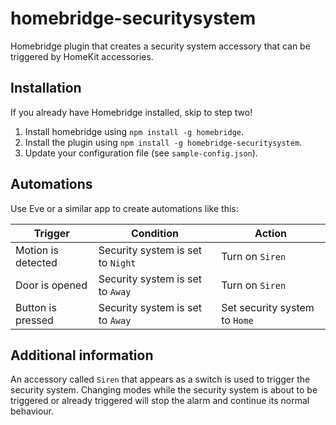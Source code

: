 # homebridge-securitysystem
Homebridge plugin that creates a security system accessory that can be triggered by HomeKit accessories.

## Installation
If you already have Homebridge installed, skip to step two!

1. Install homebridge using `npm install -g homebridge`.
2. Install the plugin using `npm install -g homebridge-securitysystem`.
3. Update your configuration file (see `sample-config.json`).

## Automations
Use Eve or a similar app to create automations like this:

| Trigger            | Condition                         | Action                        |
|--------------------|-----------------------------------|-------------------------------|
| Motion is detected | Security system is set to `Night` | Turn on `Siren`               |
| Door is opened     | Security system is set to `Away`  | Turn on `Siren`               |
| Button is pressed  | Security system is set to `Away`  | Set security system to `Home` |

## Additional information
An accessory called `Siren` that appears as a switch is used to trigger the security system. Changing modes while the security system is about to be triggered or already triggered will stop the alarm and continue its normal behaviour.
